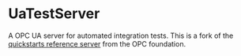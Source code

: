 # UaTestServer
A OPC UA server for automated integration tests. This is a fork of the [quickstarts reference server](https://github.com/OPCFoundation/UA-.NETStandard/tree/master/Applications/ReferenceServer) from the OPC foundation.
